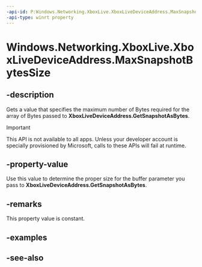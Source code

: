 ```yaml
---
-api-id: P:Windows.Networking.XboxLive.XboxLiveDeviceAddress.MaxSnapshotBytesSize
-api-type: winrt property
---
```


<!-- Property syntax
public uint MaxSnapshotBytesSize { get; }
-->

# Windows.Networking.XboxLive.XboxLiveDeviceAddress.MaxSnapshotBytesSize

## -description

Gets a value that specifies the maximum number of Bytes required for the array of Bytes passed to **XboxLiveDeviceAddress.GetSnapshotAsBytes**.

> [!IMPORTANT]
> This API is not available to all apps. Unless your developer account is specially provisioned by Microsoft, calls to these APIs will fail at runtime.

## -property-value

Use this value to determine the proper size for the buffer parameter you pass to **XboxLiveDeviceAddress.GetSnapshotAsBytes**.

## -remarks

This property value is constant.

## -examples

## -see-also
